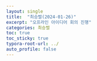```yaml
---
layout: single
title:  "최승렬(2024-01-26)"
excerpt: "오프라인 아이디어 회의 진행"
categories: 최승렬
toc: true
toc_sticky: true
typora-root-url: ../
auto_profile: false
---
```

